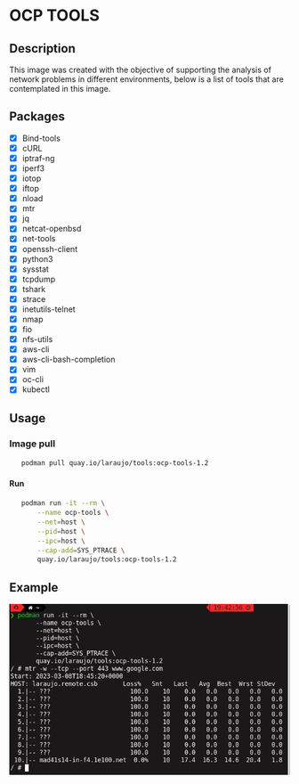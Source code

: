 # **OCP TOOLS**

## Description

This image was created with the objective of supporting the analysis of network problems in different environments, below is a list of tools that are contemplated in this image.

## Packages

- [x] Bind-tools
- [x] cURL
- [x] iptraf-ng
- [x] iperf3
- [x] iotop
- [x] iftop
- [x] nload
- [x] mtr
- [x] jq
- [x] netcat-openbsd
- [x] net-tools
- [x] openssh-client
- [x] python3
- [x] sysstat
- [x] tcpdump
- [x] tshark
- [x] strace
- [x] inetutils-telnet
- [x] nmap
- [x] fio
- [x] nfs-utils
- [x] aws-cli
- [x] aws-cli-bash-completion
- [x] vim
- [x] oc-cli
- [x] kubectl

## Usage

### Image pull

```bash
   podman pull quay.io/laraujo/tools:ocp-tools-1.2
```

#### Run
```bash
   podman run -it --rm \
       --name ocp-tools \
       --net=host \
       --pid=host \
       --ipc=host \
       --cap-add=SYS_PTRACE \
       quay.io/laraujo/tools:ocp-tools-1.2
```

## Example

![](podman_run_ocp-tools.png)
